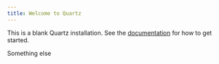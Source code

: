 ```yaml
---
title: Welcome to Quartz
---
```


This is a blank Quartz installation.
See the [documentation](https://quartz.jzhao.xyz) for how to get started.

Something else